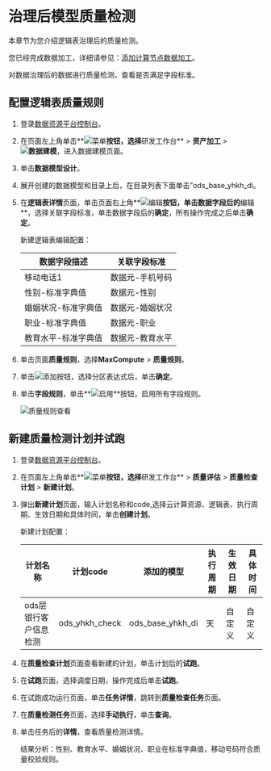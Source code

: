 # 治理后模型质量检测

本章节为您介绍逻辑表治理后的质量检测。

您已经完成数据加工，详细请参见：[添加计算节点数据加工](/cn.zh-CN/最佳实践/数据治理/添加计算节点数据加工.md)。

对数据治理后的数据进行质量检测，查看是否满足字段标准。

## 配置逻辑表质量规则

1.  登录[数据资源平台控制台](https://dataq.console.aliyun.com)。

2.  在页面左上角单击**![菜单](https://static-aliyun-doc.oss-accelerate.aliyuncs.com/assets/img/zh-CN/6504337061/p188771.png)**按钮，选择**研发工作台** \> **资产加工** \> **![数据建模](https://static-aliyun-doc.oss-accelerate.aliyuncs.com/assets/img/zh-CN/7366900161/p208211.png)**，进入数据建模页面。

3.  单击**数据模型设计**。

4.  展开创建的数据模型和目录上后，在目录列表下面单击”ods\_base\_yhkh\_di。

5.  在**逻辑表详情**页面，单击页面右上角**![编辑](https://static-aliyun-doc.oss-accelerate.aliyuncs.com/assets/img/zh-CN/8361429061/p204411.png)**按钮，单击数据字段后的**编辑**，选择关联字段标准，单击数据字段后的**确定**，所有操作完成之后单击**确定**。

    新建逻辑表编辑配置：

    |数据字段描述|关联字段标准|
    |------|------|
    |移动电话1|数据元-手机号码|
    |性别-标准字典值|数据元-性别|
    |婚姻状况-标准字典值|数据元-婚姻状况|
    |职业-标准字典值|数据元-职业|
    |教育水平-标准字典值|数据元-教育水平|

6.  单击页面**质量规则**，选择**MaxCompute** \> **质量规则**。

7.  单击![添加](https://static-aliyun-doc.oss-accelerate.aliyuncs.com/assets/img/zh-CN/8361429061/p204430.png)按钮，选择分区表达式后，单击**确定**。

8.  单击**字段规则**，单击**![启用](https://static-aliyun-doc.oss-accelerate.aliyuncs.com/assets/img/zh-CN/8361429061/p204433.png)**按钮，启用所有字段规则。

    ![质量规则查看](https://static-aliyun-doc.oss-accelerate.aliyuncs.com/assets/img/zh-CN/8567900161/p208434.png)


## 新建质量检测计划并试跑

1.  登录[数据资源平台控制台](https://dataq.console.aliyun.com)。

2.  在页面左上角单击**![菜单](https://static-aliyun-doc.oss-accelerate.aliyuncs.com/assets/img/zh-CN/6504337061/p188771.png)**按钮，选择**研发工作台** \> **质量评估** \> **质量检查计划** \> **新建计划**。

3.  弹出**新建计划**页面，输入计划名称和code,选择云计算资源、逻辑表、执行周期、生效日期和具体时间，单击**创建计划**。

    新建计划配置：

    |计划名称|计划code|添加的模型|执行周期|生效日期|具体时间|
    |----|------|-----|----|----|----|
    |ods层银行客户信息检测|ods\_yhkh\_check|ods\_base\_yhkh\_di|天|自定义|自定义|

4.  在**质量检查计划**页面查看新建的计划，单击计划后的**试跑**。

5.  在**试跑**页面，选择调度日期，操作完成后单击**试跑**。

6.  在试跑成功运行页面，单击**任务详情**，跳转到**质量检查任务**页面。

7.  在**质量检测任务**页面，选择**手动执行**，单击**查询**。

8.  单击任务后的**详情**，查看质量检测详情。

    结果分析：性别、教育水平、婚姻状况、职业在标准字典值，移动号码符合质量校验规则。


